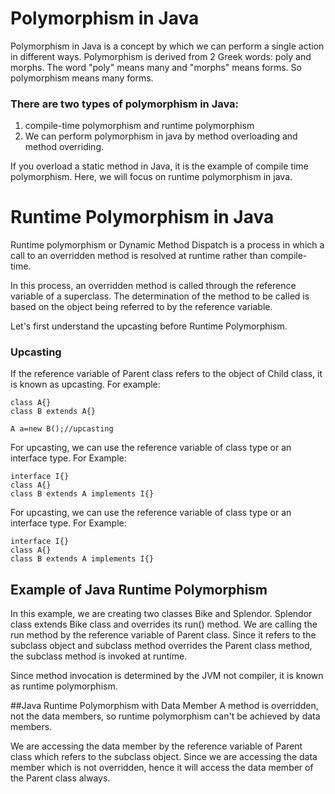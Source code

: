 # Polymorphism in Java
Polymorphism in Java is a concept by which we can perform a single action in different ways. Polymorphism is derived from 2 Greek words: poly and morphs. The word "poly" means many and "morphs" means forms. So polymorphism means many forms.

### There are two types of polymorphism in Java: 
1. compile-time polymorphism and runtime polymorphism
2. We can perform polymorphism in java by method overloading and method overriding.

If you overload a static method in Java, it is the example of compile time polymorphism. Here, we will focus on runtime polymorphism in java.

# Runtime Polymorphism in Java
Runtime polymorphism or Dynamic Method Dispatch is a process in which a call to an overridden method is resolved at runtime rather than compile-time.

In this process, an overridden method is called through the reference variable of a superclass. The determination of the method to be called is based on the object being referred to by the reference variable.

Let's first understand the upcasting before Runtime Polymorphism.

### Upcasting
If the reference variable of Parent class refers to the object of Child class, it is known as upcasting. For example:
```
class A{}  
class B extends A{} 
```
```
A a=new B();//upcasting  
```
For upcasting, we can use the reference variable of class type or an interface type. For Example:
```
interface I{}  
class A{}  
class B extends A implements I{}  
```
For upcasting, we can use the reference variable of class type or an interface type. For Example:
```
interface I{}  
class A{}  
class B extends A implements I{}  
```

## Example of Java Runtime Polymorphism
In this example, we are creating two classes Bike and Splendor. Splendor class extends Bike class and overrides its run() method. We are calling the run method by the reference variable of Parent class. Since it refers to the subclass object and subclass method overrides the Parent class method, the subclass method is invoked at runtime.

Since method invocation is determined by the JVM not compiler, it is known as runtime polymorphism.

##Java Runtime Polymorphism with Data Member
A method is overridden, not the data members, so runtime polymorphism can't be achieved by data members.

 We are accessing the data member by the reference variable of Parent class which refers to the subclass object. Since we are accessing the data member which is not overridden, hence it will access the data member of the Parent class always.